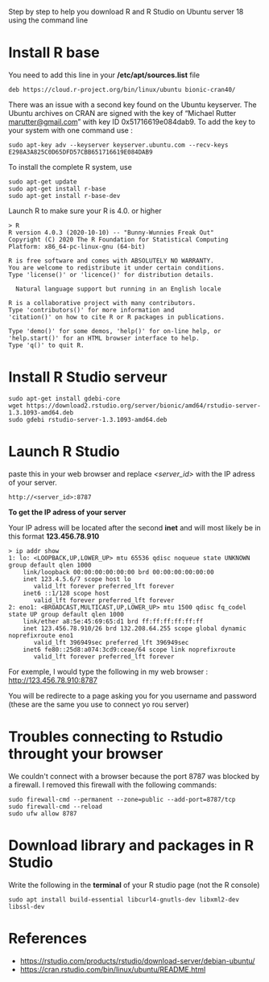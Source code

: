 Step by step to help you download R and R Studio on Ubuntu server 18 using the command line

# Install R base

You need to add this line in your **/etc/apt/sources.list** file

```{bash, eval=FALSE,}
deb https://cloud.r-project.org/bin/linux/ubuntu bionic-cran40/
```

There was an issue with a second key found on the Ubuntu keyserver. The Ubuntu archives on CRAN are signed with the key of “Michael Rutter marutter@gmail.com” with key ID 0x51716619e084dab9. To add the key to your system with one command use :

```{bash, eval=FALSE}
sudo apt-key adv --keyserver keyserver.ubuntu.com --recv-keys E298A3A825C0D65DFD57CBB651716619E084DAB9
```

To install the complete R system, use

```{bash, eval=FALSE}
sudo apt-get update
sudo apt-get install r-base
sudo apt-get install r-base-dev
```

Launch R to make sure your R is 4.0. or higher

```{bash, eval=FALSE}
> R
R version 4.0.3 (2020-10-10) -- "Bunny-Wunnies Freak Out"
Copyright (C) 2020 The R Foundation for Statistical Computing
Platform: x86_64-pc-linux-gnu (64-bit)

R is free software and comes with ABSOLUTELY NO WARRANTY.
You are welcome to redistribute it under certain conditions.
Type 'license()' or 'licence()' for distribution details.

  Natural language support but running in an English locale

R is a collaborative project with many contributors.
Type 'contributors()' for more information and
'citation()' on how to cite R or R packages in publications.

Type 'demo()' for some demos, 'help()' for on-line help, or
'help.start()' for an HTML browser interface to help.
Type 'q()' to quit R.

```

# Install R Studio serveur 

```{bash, eval=FALSE}
sudo apt-get install gdebi-core
wget https://download2.rstudio.org/server/bionic/amd64/rstudio-server-1.3.1093-amd64.deb
sudo gdebi rstudio-server-1.3.1093-amd64.deb
```

# Launch R Studio 

paste this in your web browser and replace *<server_id>* with the IP adress of your server. 

```{bash, eval=FALSE}
http://<server_id>:8787
```

**To get the IP adress of your server**

Your IP adress will be located after the second **inet** and will most likely be in this format **123.456.78.910**

```{bash, eval=FALSE}
> ip addr show
1: lo: <LOOPBACK,UP,LOWER_UP> mtu 65536 qdisc noqueue state UNKNOWN group default qlen 1000
    link/loopback 00:00:00:00:00:00 brd 00:00:00:00:00:00
    inet 123.4.5.6/7 scope host lo
       valid_lft forever preferred_lft forever
    inet6 ::1/128 scope host 
       valid_lft forever preferred_lft forever
2: eno1: <BROADCAST,MULTICAST,UP,LOWER_UP> mtu 1500 qdisc fq_codel state UP group default qlen 1000
    link/ether a8:5e:45:69:65:d1 brd ff:ff:ff:ff:ff:ff
    inet 123.456.78.910/26 brd 132.208.64.255 scope global dynamic noprefixroute eno1
       valid_lft 396949sec preferred_lft 396949sec
    inet6 fe80::25d8:a074:3cd9:ceae/64 scope link noprefixroute 
       valid_lft forever preferred_lft forever
```
For exemple, I would type the following in my web browser : http://123.456.78.910:8787

You will be redirecte to a page asking you for you username and password (these are the same you use to connect yo rou server)

# Troubles connecting to Rstudio throught your browser 

We couldn't connect with a browser because the port 8787 was blocked by a firewall. I removed this firewall with the following commands:

```{bash, eval=FALSE}
sudo firewall-cmd --permanent --zone=public --add-port=8787/tcp
sudo firewall-cmd --reload
sudo ufw allow 8787
``` 

# Download library and packages in R Studio 

Write the following in the **terminal** of your R studio page (not the R console)

```{bash, eval=FALSE}
sudo apt install build-essential libcurl4-gnutls-dev libxml2-dev libssl-dev
```

# References

- https://rstudio.com/products/rstudio/download-server/debian-ubuntu/ 
- https://cran.rstudio.com/bin/linux/ubuntu/README.html 

